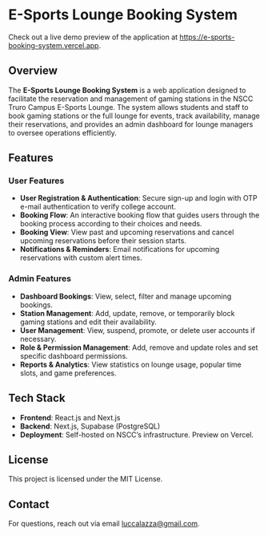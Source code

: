 # E-Sports Lounge Booking System

Check out a live demo preview of the application at https://e-sports-booking-system.vercel.app.

## Overview
The **E-Sports Lounge Booking System** is a web application designed to facilitate the reservation and management of gaming stations in the NSCC Truro Campus E-Sports Lounge. The system allows students and staff to book gaming stations or the full lounge for events, track availability, manage their reservations, and provides an admin dashboard for lounge managers to oversee operations efficiently.

## Features

### User Features
- **User Registration & Authentication**: Secure sign-up and login with OTP e-mail authentication to verify college account.
- **Booking Flow**: An interactive booking flow that guides users through the booking process according to their choices and needs.
- **Booking View**: View past and upcoming reservations and cancel upcoming reservations before their session starts.
- **Notifications & Reminders**: Email notifications for upcoming reservations with custom alert times.

### Admin Features
- **Dashboard Bookings**: View, select, filter and manage upcoming bookings.
- **Station Management**: Add, update, remove, or temporarily block gaming stations and edit their availability.
- **User Management**: View, suspend, promote, or delete user accounts if necessary.
- **Role & Permission Management**: Add, remove and update roles and set specific dashboard permissions.
- **Reports & Analytics**: View statistics on lounge usage, popular time slots, and game preferences.

## Tech Stack
- **Frontend**: React.js and Next.js
- **Backend**: Next.js, Supabase (PostgreSQL)
- **Deployment**: Self-hosted on NSCC’s infrastructure. Preview on Vercel.

## License
This project is licensed under the MIT License.

## Contact
For questions, reach out via email [luccalazza@gmail.com](mailto:luccalazza@gmail.com).
